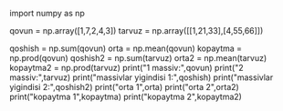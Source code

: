 import numpy as np

qovun = np.array([1,7,2,4,3])
tarvuz = np.array([[1,21,33],[4,55,66]])

qoshish = np.sum(qovun)
orta = np.mean(qovun)
kopaytma = np.prod(qovun)
qoshish2 = np.sum(tarvuz)
orta2 = np.mean(tarvuz)
kopaytma2 = np.prod(tarvuz)
print("1 massiv:",qovun)
print("2 massiv:",tarvuz)
print("massivlar yigindisi 1:",qoshish)
print("massivlar yigindisi 2:",qoshish2)
print("orta 1",orta)
print("orta 2",orta2)
print("kopaytma 1",kopaytma)
print("kopaytma 2",kopaytma2)
